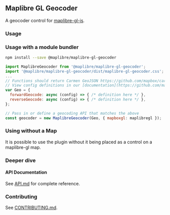 ## Maplibre GL Geocoder

A geocoder control for [maplibre-gl-js](https://github.com/maplibre/maplibre-gl-js).

### Usage

### Usage with a module bundler

```bash
npm install --save @maplibre/maplibre-gl-geocoder
```

```js
import MaplibreGeocoder from '@maplibre/maplibre-gl-geocoder';
import '@maplibre/maplibre-gl-geocoder/dist/maplibre-gl-geocoder.css';
...
// Functions should return Carmen GeoJSON https://github.com/mapbox/carmen/blob/master/carmen-geojson.md
// View config definitions in our [documentation](https://github.com/maplibre/maplibre-gl-geocoder/blob/master/API.md#setgeocoderapi)
var Geo = {
  forwardGeocode: async (config) => { /* definition here */ },
  reverseGeocode: async (config) => { /* definition here */ },
};

// Pass in or define a geocoding API that matches the above
const geocoder = new MaplibreGeocoder(Geo, { mapboxgl: maplibregl });

```

### Using without a Map

It is possible to use the plugin without it being placed as a control on a maplibre-gl map.

### Deeper dive

#### API Documentation

See [API.md](https://github.com/maplibre/maplibre-gl-geocoder/blob/master/API.md) for complete reference.

### Contributing

See [CONTRIBUTING.md](https://github.com/maplibre/maplibre-gl-geocoder/blob/master/CONTRIBUTING.md).
